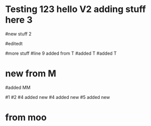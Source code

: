 # Testing 123 hello V2 adding stuff here 3

#new stuff 2


#editedt

#more stuff
#line 9 added from T
#added T
#added T
# new from M

#added MM


#1
#2
#4 added new
#4 added new
#5 added new




# from moo
